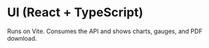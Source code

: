 # UI (React + TypeScript)

Runs on Vite. Consumes the API and shows charts, gauges, and PDF download.

